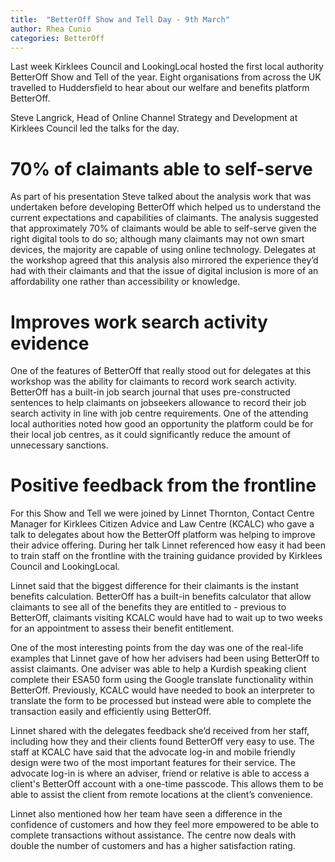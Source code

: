 ```yaml
---
title:  "BetterOff Show and Tell Day - 9th March"
author: Rhea Cunio
categories: BetterOff
---
```

Last week Kirklees Council and LookingLocal hosted the first local authority BetterOff Show and Tell of the year. Eight organisations from across the UK travelled to Huddersfield to hear about our welfare and benefits platform BetterOff. 

Steve Langrick, Head of Online Channel Strategy and Development at Kirklees Council led the talks for the day. 

# 70% of claimants able to self-serve
As part of his presentation Steve talked about the analysis work that was undertaken before developing BetterOff which helped us to understand the current expectations and capabilities of claimants. The analysis suggested that approximately 70% of claimants would be able to self-serve given the right digital tools to do so; although many claimants may not own smart devices, the majority are capable of using online technology. Delegates at the workshop agreed that this analysis also mirrored the experience they’d had with their claimants and that the issue of digital inclusion is more of an affordability one rather than accessibility or knowledge. 

# Improves work search activity evidence
One of the features of BetterOff that really stood out for delegates at this workshop was the ability for claimants to record work search activity. BetterOff has a built-in job search journal that uses pre-constructed sentences to help claimants on jobseekers allowance to record their job search activity in line with job centre requirements. One of the attending local authorities noted how good an opportunity the platform could be for their local job centres, as it could significantly reduce the amount of unnecessary sanctions. 

# Positive feedback from the frontline
For this Show and Tell we were joined by Linnet Thornton, Contact Centre Manager for Kirklees Citizen Advice and Law Centre (KCALC) who gave a talk to delegates about how the BetterOff platform was helping to improve their advice offering. During her talk Linnet referenced how easy it had been to train staff on the frontline with the training guidance provided by Kirklees Council and LookingLocal. 

Linnet said that the biggest difference for their claimants is the instant benefits calculation. BetterOff has a built-in benefits calculator that allow claimants to see all of the benefits they are entitled to - previous to BetterOff, claimants visiting KCALC would have had to wait up to two weeks for an appointment to assess their benefit entitlement.

One of the most interesting points from the day was one of the real-life examples that Linnet gave of how her advisers had been using BetterOff to assist claimants. One adviser was able to help a Kurdish speaking client complete their ESA50 form using the Google translate functionality within BetterOff. Previously, KCALC would have needed to book an interpreter to translate the form to be processed but instead were able to complete the transaction easily and efficiently using BetterOff.  

Linnet shared with the delegates feedback she’d received from her staff, including how they and their clients found BetterOff very easy to use. The staff at KCALC have said that the advocate log-in and mobile friendly design were two of the most important features for their service. The advocate log-in is where an adviser, friend or relative is able to access a client's BetterOff account with a one-time passcode. This allows them to be able to assist the client from remote locations at the client’s convenience.

Linnet also mentioned how her team have seen a difference in the confidence of customers and how they feel more empowered to be able to complete transactions without assistance. The centre now deals with double the number of customers and has a higher satisfaction rating.
